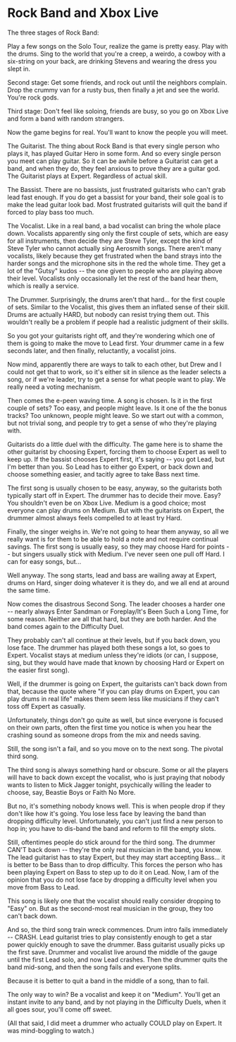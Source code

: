 # Rock Band and Xbox Live

The three stages of Rock Band:

Play a few songs on the Solo Tour, realize the game is pretty easy. Play with the drums. Sing to the world that you're a creep, a weirdo, a cowboy with a six-string on your back, are drinking Stevens and wearing the dress you slept in.

Second stage: Get some friends, and rock out until the neighbors complain. Drop the crummy van for a rusty bus, then finally a jet and see the world. You're rock gods.

Third stage: Don't feel like soloing, friends are busy, so you go on Xbox Live and form a band with random strangers.

Now the game begins for real. You'll want to know the people you will meet.

The Guitarist. The thing about Rock Band is that every single person who plays it, has played Guitar Hero in some form. And so every single person you meet can play guitar. So it can be awhile before a Guitarist can get a band, and when they do, they feel anxious to prove they are a guitar god. The Guitarist plays at Expert. Regardless of actual skill.

The Bassist. There are no bassists, just frustrated guitarists who can't grab lead fast enough. If you do get a bassist for your band, their sole goal is to make the lead guitar look bad. Most frustrated guitarists will quit the band if forced to play bass too much.

The Vocalist. Like in a real band, a bad vocalist can bring the whole place down. Vocalists apparently sing only the first couple of sets, which are easy for all instruments, then decide they are Steve Tyler, except the kind of Steve Tyler who cannot actually sing Aerosmith songs. There aren't many vocalists, likely because they get frustrated when the band strays into the harder songs and the microphone sits in the red the whole time. They get a lot of the "Gutsy" kudos -- the one given to people who are playing above their level. Vocalists only occasionally let the rest of the band hear them, which is really a service.

The Drummer. Surprisingly, the drums aren't that hard... for the first couple of sets. Similar to the Vocalist, this gives them an inflated sense of their skill. Drums are actually HARD, but nobody can resist trying them out. This wouldn't really be a problem if people had a realistic judgment of their skills.

So you got your guitarists right off, and they're wondering which one of them is going to make the move to Lead first. Your drummer came in a few seconds later, and then finally, reluctantly, a vocalist joins.

Now mind, apparently there are ways to talk to each other, but Drew and I could not get that to work, so it's either sit in silence as the leader selects a song, or if we're leader, try to get a sense for what people want to play. We really need a voting mechanism.

Then comes the e-peen waving time. A song is chosen. Is it in the first couple of sets? Too easy, and people might leave. Is it one of the the bonus tracks? Too unknown, people might leave. So we start out with a common, but not trivial song, and people try to get a sense of who they're playing with.

Guitarists do a little duel with the difficulty. The game here is to shame the other guitarist by choosing Expert, forcing them to choose Expert as well to keep up. If the bassist chooses Expert first, it's saying -- you got Lead, but I'm better than you. So Lead has to either go Expert, or back down and choose something easier, and tacitly agree to take Bass next time.

The first song is usually chosen to be easy, anyway, so the guitarists both typically start off in Expert. The drummer has to decide their move. Easy? You shouldn't even be on Xbox Live. Medium is a good choice; most everyone can play drums on Medium. But with the guitarists on Expert, the drummer almost always feels compelled to at least try Hard.

Finally, the singer weighs in. We're not going to hear them anyway, so all we really want is for them to be able to hold a note and not require continual savings. The first song is usually easy, so they may choose Hard for points -- but singers usually stick with Medium. I've never seen one pull off Hard. I can for easy songs, but...

Well anyway. The song starts, lead and bass are wailing away at Expert, drums on Hard, singer doing whatever it is they do, and we all end at around the same time.

Now comes the disastrous Second Song. The leader chooses a harder one -- nearly always Enter Sandman or Foreplay/It's Been Such a Long Time, for some reason. Neither are all that hard, but they are both harder. And the band comes again to the Difficulty Duel.

They probably can't all continue at their levels, but if you back down, you lose face. The drummer has played both these songs a lot, so goes to Expert. Vocalist stays at medium unless they're idiots (or can, I suppose, sing, but they would have made that known by choosing Hard or Expert on the easier first song).

Well, if the drummer is going on Expert, the guitarists can't back down from that, because the quote where "if you can play drums on Expert, you can play drums in real life" makes them seem less like musicians if they can't toss off Expert as casually.

Unfortunately, things don't go quite as well, but since everyone is focused on their own parts, often the first time you notice is when you hear the crashing sound as someone drops from the mix and needs saving.

Still, the song isn't a fail, and so you move on to the next song. The pivotal third song.

The third song is always something hard or obscure. Some or all the players will have to back down except the vocalist, who is just praying that nobody wants to listen to Mick Jagger tonight, psychically willing the leader to choose, say, Beastie Boys or Faith No More.

But no, it's something nobody knows well. This is when people drop if they don't like how it's going. You lose less face by leaving the band than dropping difficulty level. Unfortunately, you can't just find a new person to hop in; you have to dis-band the band and reform to fill the empty slots.

Still, oftentimes people do stick around for the third song. The drummer CAN'T back down -- they're the only real musician in the band, you know. The lead guitarist has to stay Expert, but they may start accepting Bass... it is better to be Bass than to drop difficulty. This forces the person who has been playing Expert on Bass to step up to do it on Lead. Now, I am of the opinion that you do not lose face by dropping a difficulty level when you move from Bass to Lead.

This song is likely one that the vocalist should really consider dropping to "Easy" on. But as the second-most real musician in the group, they too can't back down.

And so, the third song train wreck commences. Drum intro fails immediately -- CRASH. Lead guitarist tries to play consistently enough to get a star power quickly enough to save the drummer. Bass guitarist usually picks up the first save. Drummer and vocalist live around the middle of the gauge until the first Lead solo, and now Lead crashes. Then the drummer quits the band mid-song, and then the song fails and everyone splits.

Because it is better to quit a band in the middle of a song, than to fail.

The only way to win? Be a vocalist and keep it on "Medium". You'll get an instant invite to any band, and by not playing in the Difficulty Duels, when it all goes sour, you'll come off sweet.

(All that said, I did meet a drummer who actually COULD play on Expert. It was mind-boggling to watch.)

